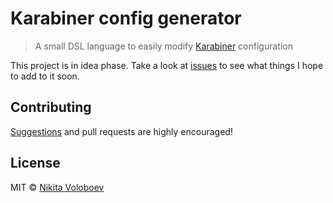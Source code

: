 # Karabiner config generator
> A small DSL language to easily modify [Karabiner](https://github.com/tekezo/Karabiner-Elements) configuration

This project is in idea phase. Take a look at [issues](../../issues/) to see what things I hope to add to it soon.

## Contributing
[Suggestions](../../issues/) and pull requests are highly encouraged!

## License
MIT © [Nikita Voloboev](https://nikitavoloboev.xyz)